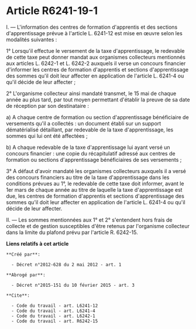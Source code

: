 # Article R6241-19-1

I. ― L'information des centres de formation d'apprentis et des sections d'apprentissage prévue à l'article L. 6241-12 est
mise en œuvre selon les modalités suivantes : 

1° Lorsqu'il effectue le versement de la taxe d'apprentissage, le redevable de cette taxe peut donner mandat aux organismes
collecteurs mentionnés aux articles L. 6242-1 et L. 6242-2 auxquels il verse un concours financier d'informer les centres de
formation d'apprentis et sections d'apprentissage des sommes qu'il doit leur affecter en application de l'article L. 6241-4
ou qu'il décide de leur affecter ; 

2° L'organisme collecteur ainsi mandaté transmet, le 15 mai de chaque année au plus tard, par tout moyen permettant d'établir
la preuve de sa date de réception par son destinataire : 

a) A chaque centre de formation ou section d'apprentissage bénéficiaire de versements qu'il a collectés : un document établi
sur un support dématérialisé détaillant, par redevable de la taxe d'apprentissage, les sommes qui lui ont été affectées ; 

b) A chaque redevable de la taxe d'apprentissage lui ayant versé un concours financier : une copie du récapitulatif adressé
aux centres de formation ou sections d'apprentissage bénéficiaires de ses versements ; 

3° A défaut d'avoir mandaté les organismes collecteurs auxquels il a versé des concours financiers au titre de la taxe
d'apprentissage dans les conditions prévues au 1°, le redevable de cette taxe doit informer, avant le 1er mars de chaque
année au titre de laquelle la taxe d'apprentissage est due, les centres de formation d'apprentis et sections d'apprentissage
des sommes qu'il doit leur affecter en application de l'article L. 6241-4 ou qu'il décide de leur affecter. 

II. ― Les sommes mentionnées aux 1° et 2° s'entendent hors frais de collecte et de gestion susceptibles d'être retenus par
l'organisme collecteur dans la limite du plafond prévu par l'article R. 6242-15.

**Liens relatifs à cet article**

	**Créé par**:

	  - Décret n°2012-628 du 2 mai 2012 - art. 1

	**Abrogé par**:

	  - Décret n°2015-151 du 10 février 2015 - art. 3

	**Cite**:

	  - Code du travail - art. L6241-12
	  - Code du travail - art. L6241-4
	  - Code du travail - art. L6242-1
	  - Code du travail - art. R6242-15
